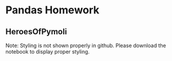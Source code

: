 # Pandas Homework
## HeroesOfPymoli

Note: Styling is not shown properly in github. 
Please download the notebook to display proper styling.

